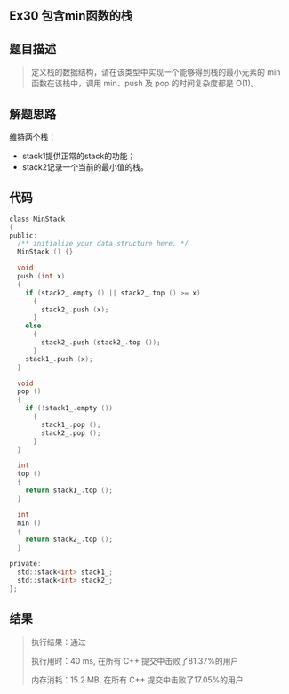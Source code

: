 ## Ex30 包含min函数的栈

## 题目描述

> 定义栈的数据结构，请在该类型中实现一个能够得到栈的最小元素的 min 函数在该栈中，调用 min、push 及 pop 的时间复杂度都是 O(1)。

## 解题思路

维持两个栈：

* stack1提供正常的stack的功能；
* stack2记录一个当前的最小值的栈。

## 代码

```c
class MinStack
{
public:
  /** initialize your data structure here. */
  MinStack () {}

  void
  push (int x)
  {
    if (stack2_.empty () || stack2_.top () >= x)
      {
        stack2_.push (x);
      }
    else
      {
        stack2_.push (stack2_.top ());
      }
    stack1_.push (x);
  }

  void
  pop ()
  {
    if (!stack1_.empty ())
      {
        stack1_.pop ();
        stack2_.pop ();
      }
  }

  int
  top ()
  {
    return stack1_.top ();
  }

  int
  min ()
  {
    return stack2_.top ();
  }

private:
  std::stack<int> stack1_;
  std::stack<int> stack2_;
};
```

## 结果

> 执行结果：通过
>
> 执行用时：40 ms, 在所有 C++ 提交中击败了81.37%的用户
>
> 内存消耗：15.2 MB, 在所有 C++ 提交中击败了17.05%的用户